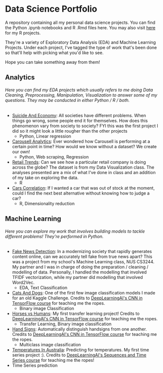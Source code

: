 # Data Science Portfolio
A repository containing all my personal data science projects. You can find the Python .ipynb notebooks and R .Rmd files here. You may also visit [here](https://rpubs.com/zenrith) for my R projects.

They're a variety of Exploratory Data Analysis (EDA) and Machine Learning Projects. Under each project, I've tagged the type of work that's been done so that'll help with picking what you'd like to see.

Hope you can take something away from them!

## Analytics
###### Here you can find my EDA projects which usually refers to me doing Data Cleaning, Preprocessing, Manipulation, Visualization to answer some of my questions. They may be conducted in either Python / R / both. 
- [Suicide And Economy](https://github.com/zenrith/Data-Science-Portfolio-/blob/main/Suicide%20And%20Economy/Suicide%20And%20Economy.ipynb): All societies have different problems. When things go wrong, some people end it for themselves. How does this phenomenon vary from society to society? FYI this was the first project I did so it might look a little rougher than the other projects
  - Python, Linear regression
- [Carousell Analytics](https://github.com/zenrith/Data-Science-Portfolio-/blob/main/Carousell%20Analytics/Carousell%20Analytics.ipynb): Ever wondered how Carousell is performing at a certain point in time? How would we know without a dataset? We create our own!
  - Python, Web scraping, Regression  
- [Retail Trends](https://rpubs.com/zenrith/Retail_Trends): Can we see how a particular retail company is doing across the globe? The dataset is from my Data Visualization class. The analyses presented are a mix of what I've done in class and an addition of my take on exploring the data.
  - R
- [Cars Correlation](https://rpubs.com/zenrith/Cars_Correlation): If I wanted a car that was out of stock at the moment, could I find the next best alternative without knowing how to judge a car? 
  - R, Dimensionality reduction


## Machine Learning  
###### Here you can explore my work that involves building models to tackle different problems! They're performed in Python.
- [Fake News Detection](https://github.com/zenrith/Data-Science-Portfolio-/tree/main/Fake%20News%20Detection): In a modernizing society that rapidly generates content online, can we accurately tell fake from true news apart? This was a project from my school's Machine Learning class, NUS CS3244. My partner and I was in charge of doing the preparation / cleaning / modelling of data. Personally, I handled the modelling that involved TFIDF vectorization, while my partner did modelling that involved Word2Vec. 
  - EDA, Text Classification
- [Cats And Dogs](https://github.com/zenrith/Data-Science-Portfolio-/blob/main/Cats%20And%20Dogs/Cats%20And%20Dogs.ipynb): One of the first few image classification models I made for an old Kaggle Challenge. Credits to [DeepLearningAI's CNN in TensorFlow course](https://www.coursera.org/learn/convolutional-neural-networks-tensorflow) for teaching me the ropes.
  - Binary image Classification
- [Horses vs Humans](https://github.com/zenrith/Data-Science-Portfolio-/blob/main/Horses%20vs%20Humans/Horses%20vs%20Humans.ipynb): My first transfer learning project! Credits to [DeepLearningAI's CNN in TensorFlow course](https://www.coursera.org/learn/convolutional-neural-networks-tensorflow) for teaching me the ropes.
  - Transfer Learning, Binary image classification
- [Hand Signs](https://github.com/zenrith/Data-Science-Portfolio-/blob/main/Hand%20signs/Hand%20Signs.ipynb): Automatically distinguish handsigns from one another. Credits to [DeepLearningAI's CNN in TensorFlow course](https://www.coursera.org/learn/convolutional-neural-networks-tensorflow) for teaching me the ropes.
  - Multiclass image classification
- [Temperatures In Australia](https://github.com/zenrith/Data-Science-Portfolio-/blob/main/Temperatures%20In%20Australia/Temperatures%20in%20Australia.ipynb): Predicting for temperatures. My first time series project :). Credits to [DeepLearningAI's Sequences and Time Series course](https://www.coursera.org/learn/tensorflow-sequences-time-series-and-prediction) for teaching me the ropes!
 - Time Series prediction

